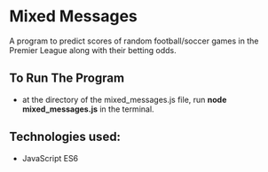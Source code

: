 # Mixed Messages
A program to predict scores of random football/soccer games in the Premier League along with their betting odds.

## To Run The Program
  - at the directory of the mixed_messages.js file, run **node mixed_messages.js** in the terminal.
  
## Technologies used:
  - JavaScript ES6
